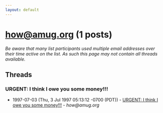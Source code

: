 ```yaml
---
layout: default
---
```


# how@amug.org (1 posts)

_Be aware that many list participants used multiple email addresses over their time active on the list. As such this page may not contain all threads available._

## Threads

### URGENT:  I think I owe you some money!!!
+ 1997-07-03 (Thu, 3 Jul 1997 05:13:12 -0700 (PDT)) - [URGENT:  I think I owe you some money!!!](/archive/1997/07/64b96db9eb3e997be5d6316499ac75bd4bbdf0f024af17eb1a61e41e376c7ed9) - _how@amug.org_

